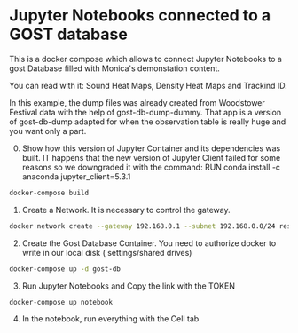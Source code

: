 # Jupyter Notebooks connected to a GOST database

This is a docker compose which allows to connect Jupyter Notebooks to a gost Database filled with Monica's demonstation content.

You can read with it: Sound Heat Maps, Density Heat Maps and Trackind ID. 

In this example, the dump files was already created from Woodstower Festival data with the help of gost-db-dump-dummy. 
That app is a version of gost-db-dump adapted for when the observation table is really huge and you want only a part.

0. Show how this version of Jupyter Container and its dependencies was built. IT happens that the new version of Jupyter Client failed for some reasons 
so we downgraded it with the command: RUN conda install -c anaconda jupyter_client=5.3.1

```bash
docker-compose build
```

1. Create a Network. It is necessary to control the gateway.

```bash
docker network create --gateway 192.168.0.1 --subnet 192.168.0.0/24 reseau
```

2. Create the Gost Database Container. You need to authorize docker to write in our local disk ( settings/shared drives)

```bash
docker-compose up -d gost-db
```

3. Run Jupyter Notebooks and Copy the link with the TOKEN

```bash
docker-compose up notebook
```

4. In the notebook, run everything with the Cell tab 

